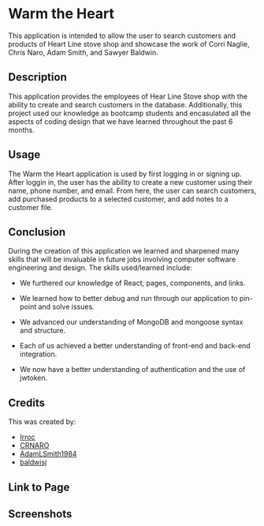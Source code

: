 # Warm the Heart

This application is intended to allow the user to search customers and products of Heart Line stove shop and showcase the work of Corri Naglie, Chris Naro, Adam Smith, and Sawyer Baldwin.

## Description

This application provides the employees of Hear Line Stove shop with the ability to create and search customers in the database. Additionally, this project used our knowledge as bootcamp students and encasulated all the aspects of coding design that we have learned throughout the past 6 months.

## Usage

The Warm the Heart application is used by first logging in or signing up. After loggin in, the user has the ability to create a new customer using their name, phone number, and email. From here, the user can search customers, add purchased products to a selected customer, and add notes to a customer file.

## Conclusion

During the creation of this application we learned and sharpened many skills that will be invaluable in future jobs involving computer software engineering and design. The skills used/learned include:

* We furthered our knowledge of React, pages, components, and links.

* We learned how to better debug and run through our application to pin-point and solve issues.

* We advanced our understanding of MongoDB and mongoose syntax and structure.

* Each of us achieved a better understanding of front-end and back-end integration.

* We now have a better understanding of authentication and the use of jwtoken.

## Credits

This was created by:

* [Irroc](https://github.com/Irroc)
* [CRNARO](https://github.com/CRNaro)
* [AdamLSmith1984](https://github.com/AdamLSmith1984)
* [baldwisj](https://github.com/baldwisj)

## Link to Page

## Screenshots
